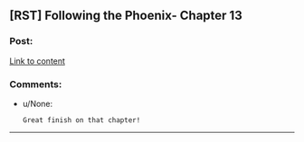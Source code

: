 ## [RST] Following the Phoenix- Chapter 13

### Post:

[Link to content](https://www.fanfiction.net/s/10636246/13/Following-the-Phoenix)

### Comments:

- u/None:
  ```
  Great finish on that chapter!
  ```

---

